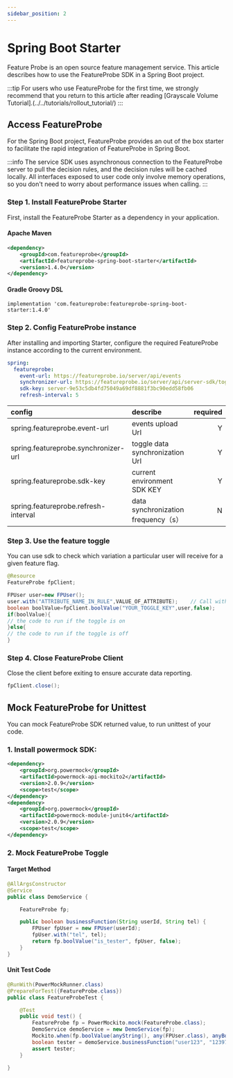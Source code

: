 ```yaml
---
sidebar_position: 2
---
```


# Spring Boot Starter

Feature Probe is an open source feature management service. 
This article describes how to use the FeatureProbe SDK in a Spring Boot project.

:::tip
For users who use FeatureProbe for the first time, we strongly recommend that you return to this article after reading [Grayscale Volume Tutorial].(../../tutorials/rollout_tutorial/)
:::

## Access FeatureProbe

For the Spring Boot project, FeatureProbe provides an out of the box starter to facilitate the rapid integration of FeatureProbe in Spring Boot.

:::info
The service SDK uses asynchronous connection to the FeatureProbe server to pull the decision rules,
and the decision rules will be cached locally. All interfaces exposed to user code only involve memory operations, 
so you don't need to worry about performance issues when calling.
:::

### Step 1. Install FeatureProbe Starter

First, install the FeatureProbe Starter as a dependency in your application.

#### Apache Maven

```xml
<dependency>
    <groupId>com.featureprobe</groupId>
    <artifactId>featureprobe-spring-boot-starter</artifactId>
    <version>1.4.0</version>
</dependency>
```

#### Gradle Groovy DSL

```text
implementation 'com.featureprobe:featureprobe-spring-boot-starter:1.4.0'
```

### Step 2. Config FeatureProbe instance

After installing and importing Starter, configure the required FeatureProbe instance according to the current environment.

```yaml
spring:
  featureprobe:
    event-url: https://featureprobe.io/server/api/events
    synchronizer-url: https://featureprobe.io/server/api/server-sdk/toggles
    sdk-key: server-9e53c5db4fd75049a69df8881f3bc90edd58fb06
    refresh-interval: 5
```

| config                               | describe                          | required |
|:-------------------------------------|:----------------------------------|---------:|
| spring.featureprobe.event-url        | events upload Url                 |        Y |
| spring.featureprobe.synchronizer-url | toggle data synchronization Url              |        Y |
| spring.featureprobe.sdk-key          | current environment SDK KEY       |        Y |
| spring.featureprobe.refresh-interval | data synchronization frequency（s） |        N |



### Step 3. Use the feature toggle

You can use sdk to check which variation a particular user will receive for a given feature flag.

```java
@Resource
FeatureProbe fpClient;
```

```java
FPUser user=new FPUser();
user.with("ATTRIBUTE_NAME_IN_RULE",VALUE_OF_ATTRIBUTE);    // Call with() for each attribute used in Rule.
boolean boolValue=fpClient.boolValue("YOUR_TOGGLE_KEY",user,false);
if(boolValue){
// the code to run if the toggle is on
}else{
// the code to run if the toggle is off
}
```

### Step 4. Close FeatureProbe Client

Close the client before exiting to ensure accurate data reporting.

```java
fpClient.close();
```

## Mock FeatureProbe for Unittest

You can mock FeatureProbe SDK returned value, to run unittest of your code.

### 1. Install powermock SDK:

```xml
<dependency>
    <groupId>org.powermock</groupId>
    <artifactId>powermock-api-mockito2</artifactId>
    <version>2.0.9</version>
    <scope>test</scope>
</dependency>
<dependency>
    <groupId>org.powermock</groupId>
    <artifactId>powermock-module-junit4</artifactId>
    <version>2.0.9</version>
    <scope>test</scope>
</dependency>
```

### 2. Mock FeatureProbe Toggle

#### Target Method

```java
@AllArgsConstructor
@Service
public class DemoService {

    FeatureProbe fp;

    public boolean businessFunction(String userId, String tel) {
        FPUser fpUser = new FPUser(userId);
        fpUser.with("tel", tel);
        return fp.boolValue("is_tester", fpUser, false);
    }
}
```
#### Unit Test Code

```java
@RunWith(PowerMockRunner.class)
@PrepareForTest({FeatureProbe.class})
public class FeatureProbeTest {

    @Test
    public void test() {
        FeatureProbe fp = PowerMockito.mock(FeatureProbe.class);
        DemoService demoService = new DemoService(fp);
        Mockito.when(fp.boolValue(anyString(), any(FPUser.class), anyBoolean())).thenReturn(true);
        boolean tester = demoService.businessFunction("user123", "12397347232");
        assert tester;
    }

}
```